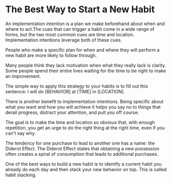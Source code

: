 # The Best Way to Start a New Habit

An implementation intention is a plan we make beforehand about when and where to act.The cues that can trigger a habit come in a wide range of forms, but the two most common cues are time and location. Implementation intentions leverage both of these cues.

People who make a specific plan for when and where they will perform a new habit are more likely to follow through.

Many people think they lack motivation when what they really lack is clarity. Some people spend their entire lives waiting for the time to be right to make an improvement.

The simple way to apply this strategy to your habits is to fill out this sentence: I will do [BEHAVIOR] at [TIME] in [LOCATION].

There is another benefit to implementation intentions. Being specific about what you want and how you will achieve it helps you say no to things that derail progress, distract your attention, and pull you off course.

The goal is to make the time and location so obvious that, with enough repetition, you get an urge to do the right thing at the right time, even if you can't say why.

The tendency for one purchase to lead to another one has a name: the Diderot Effect. The Diderot Effect states that obtaining a new possession often creates a spiral of consumption that leads to additional purchases.

One of the best ways to build a new habit is to identify a current habit you already do each day and then stack your new behavior on top. This is called habit stacking.
